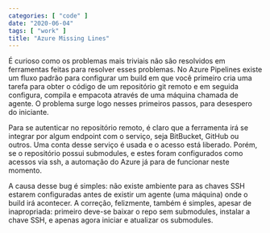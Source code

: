 ```yaml
---
categories: [ "code" ]
date: "2020-06-04"
tags: [ "work" ]
title: "Azure Missing Lines"
---
```

É curioso como os problemas mais triviais não são resolvidos em ferramentas feitas para resolver esses problemas. No Azure Pipelines existe um fluxo padrão para configurar um build em que você primeiro cria uma tarefa para obter o código de um repositório git remoto e em seguida configura, compila e empacota através de uma máquina chamada de agente. O problema surge logo nesses primeiros passos, para desespero do iniciante.

Para se autenticar no repositório remoto, é claro que a ferramenta irá se integrar por algum endpoint com o serviço, seja BitBucket, GitHub ou outros. Uma conta desse serviço é usada e o acesso está liberado. Porém, se o repositório possui submodules, e estes foram configurados como acessos via ssh, a automação do Azure já para de funcionar neste momento.

A causa desse bug é simples: não existe ambiente para as chaves SSH estarem configuradas antes de existir um agente (uma máquina) onde o build irá acontecer. A correção, felizmente, também é simples, apesar de inapropriada: primeiro deve-se baixar o repo sem submodules, instalar a chave SSH, e apenas agora iniciar e atualizar os submodules.
